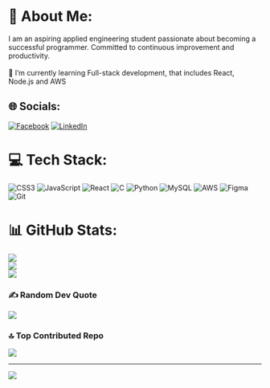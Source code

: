 # 💫 About Me:
I am an aspiring applied engineering student passionate about becoming a successful programmer. Committed to continuous improvement and productivity.<br><br>🌱 I’m currently learning Full-stack development, that includes React, Node.js and AWS


## 🌐 Socials:
[![Facebook](https://img.shields.io/badge/Facebook-%231877F2.svg?logo=Facebook&logoColor=white)](https://www.facebook.com/simon.bucka.7/) [![LinkedIn](https://img.shields.io/badge/LinkedIn-%230077B5.svg?logo=linkedin&logoColor=white)](https://www.linkedin.com/in/šimon-bučka-64664b263/) 

# 💻 Tech Stack:
![CSS3](https://img.shields.io/badge/css3-%231572B6.svg?style=for-the-badge&logo=css3&logoColor=white) ![JavaScript](https://img.shields.io/badge/javascript-%23323330.svg?style=for-the-badge&logo=javascript&logoColor=%23F7DF1E) ![React](https://img.shields.io/badge/react-%2320232a.svg?style=for-the-badge&logo=react&logoColor=%2361DAFB) ![C](https://img.shields.io/badge/c-%2300599C.svg?style=for-the-badge&logo=c&logoColor=white) ![Python](https://img.shields.io/badge/python-3670A0?style=for-the-badge&logo=python&logoColor=ffdd54) ![MySQL](https://img.shields.io/badge/mysql-4479A1.svg?style=for-the-badge&logo=mysql&logoColor=white) ![AWS](https://img.shields.io/badge/AWS-%23FF9900.svg?style=for-the-badge&logo=amazon-aws&logoColor=white) ![Figma](https://img.shields.io/badge/figma-%23F24E1E.svg?style=for-the-badge&logo=figma&logoColor=white) ![Git](https://img.shields.io/badge/git-%23F05033.svg?style=for-the-badge&logo=git&logoColor=white)
# 📊 GitHub Stats:
![](https://github-readme-stats.vercel.app/api?username=sBucka&theme=dark&hide_border=false&include_all_commits=false&count_private=false)<br/>
![](https://github-readme-streak-stats.herokuapp.com/?user=sBucka&theme=dark&hide_border=false)<br/>
![](https://github-readme-stats.vercel.app/api/top-langs/?username=sBucka&theme=dark&hide_border=false&include_all_commits=false&count_private=false&layout=compact)

### ✍️ Random Dev Quote
![](https://quotes-github-readme.vercel.app/api?type=horizontal&theme=dark)

### 🔝 Top Contributed Repo
![](https://github-contributor-stats.vercel.app/api?username=sBucka&limit=5&theme=dark&combine_all_yearly_contributions=true)

---
[![](https://visitcount.itsvg.in/api?id=sBucka&icon=0&color=3)](https://visitcount.itsvg.in)

<!-- Proudly created with GPRM ( https://gprm.itsvg.in ) -->
